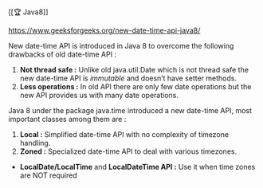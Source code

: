 
[[🏆 Java8]]

https://www.geeksforgeeks.org/new-date-time-api-java8/

New date-time API is introduced in Java 8 to overcome the following drawbacks of old date-time API : 

1. **Not thread safe :** Unlike old java.util.Date which is not thread safe the new date-time API is _immutable_ and doesn’t have setter methods.
2. **Less operations :** In old API there are only few date operations but the new API provides us with many date operations.

Java 8 under the package java.time introduced a new date-time API, most important classes among them are :  

1. **Local :** Simplified date-time API with no complexity of timezone handling.
2. **Zoned :** Specialized date-time API to deal with various timezones.

- **LocalDate/LocalTime** and **LocalDateTime API :** Use it when time zones are NOT required
